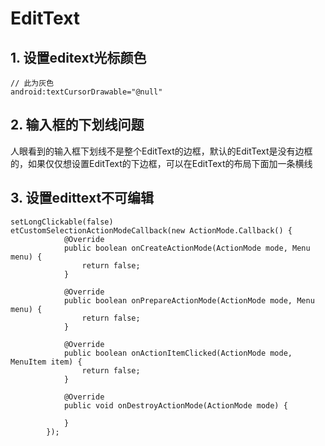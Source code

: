 # EditText

## 1. 设置editext光标颜色
```
// 此为灰色
android:textCursorDrawable="@null"
```

## 2. 输入框的下划线问题

人眼看到的输入框下划线不是整个EditText的边框，默认的EditText是没有边框的，如果仅仅想设置EditText的下边框，可以在EditText的布局下面加一条横线

## 3. 设置edittext不可编辑

```
setLongClickable(false)
etCustomSelectionActionModeCallback(new ActionMode.Callback() {
            @Override
            public boolean onCreateActionMode(ActionMode mode, Menu menu) {
                return false;
            }

            @Override
            public boolean onPrepareActionMode(ActionMode mode, Menu menu) {
                return false;
            }

            @Override
            public boolean onActionItemClicked(ActionMode mode, MenuItem item) {
                return false;
            }

            @Override
            public void onDestroyActionMode(ActionMode mode) {

            }
        });
```
